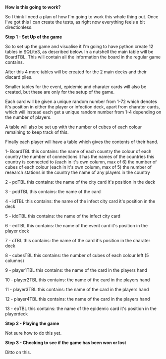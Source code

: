 **How is this going to work?**

So I think I need a plan of how I'm going to work this whole thing out. Once I've got this I can create the tests, as right now everything feels a bit directionless.

**Step 1 - Set Up of the game**

So to set up the game and visualise it I'm going to have python create 12 tables in SQLite3, as described below. In a nutshell the main table will be BoardTBL. This will contain all the information the board in the regular game contains.

After this 4 more tables will be created for the 2 main decks and their discard piles. 

Smaller tables for the event, epidemic and charater cards will also be created, but these are only for the setup of the game.

Each card will be given a unique random number from 1-72 which denotes it's position in either the player or infection deck, apart from charater cards, which will instead each get a unique random number from 1-4 depending on the number of players.

A table will also be set up with the number of cubes of each colour remaining to keep track of this.

Finally each player will have a table which gives the contents of their hand.

1- BoardTBL this contains: 
the name of each country 
the colour of each country
the number of connections it has
the names of the countries this country is connected to (each in it's own column, max of 6)
the number of cubes of each colour )each in it's own column, max of 5)
the number of research stations in the country
the name of any players in the country

2 - pdTBL this contains:
	the name of the city card
	it's position in the deck

3 - pddTBL this contains:
	the name of the card

4 - idTBL this contains:
	the name of the infect city card
	it's position in the deck

5 - iddTBL this contains:
	the name of the infect city card

6 - edTBL this contains:
	the name of the event card
	it's position in the player deck

7 - cTBL this contains:
	the name of the card
	it's position in the charater deck

8 - cubesTBL this contains:
	the number of cubes of each colour left (5 columns)

9 - player1TBL this contains:
	the name of the card in the players hand

10 - player2TBL this contains:
	the name of the card in the players hand

11 - player3TBL this contains:
	the name of the card in the players hand

12 - player4TBL this contains:
	the name of the card in the players hand

13 - epTBL this contains:
	the name of the epidemic card
	it's position in the playerdeck

**Step 2 - Playing the game**

Not sure how to do this yet.

**Step 3 - Checking to see if the game has been won or lost**

Ditto on this. 
